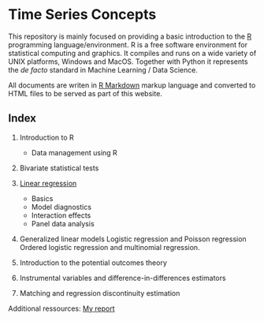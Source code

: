 # Time Series Concepts

This repository is mainly focused on providing a basic introduction to the 
[R](https://www.r-project.org/) programming language/environment. 
R is a free software environment for statistical computing and graphics. 
It compiles and runs on a wide variety of UNIX platforms, Windows and MacOS. 
Together with Python it represents the _de facto_ standard in Machine Learning / Data Science.

All documents are writen in [R Markdown](https://rmarkdown.rstudio.com/) markup language and converted to HTML files to be served as part of this website.

## Index

1. Introduction to R
    * Data management using R

2. Bivariate statistical tests
 
3. [Linear regression](build/)
    * Basics
    * Model diagnostics
    * Interaction effects
    * Panel data analysis

4. Generalized linear models 
    Logistic regression and Poisson regression
    Ordered logistic regression and multinomial regression.

5. Introduction to the potential outcomes theory

6. Instrumental variables and difference-in-differences estimators

7. Matching and regression discontinuity estimation


Additional ressources:
[My report](build/biostat.pdf)
